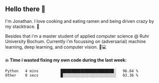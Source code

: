 ## Hello there 👋

I'm Jonathan. I love cooking and eating ramen and being driven crazy by my stacktrace. 🍜

Besides that i'm a master student of applied computer science @ Ruhr University Bochum. 
Currently i'm focussing on (adversarial) machine learning, deep learning, and computer vision. 🔬💻

#### 💥 Time i wasted fixing my own code during the last week:

<!--START_SECTION:waka-->

```text
Python   4 mins          ████████████████████████░   96.64 %
Other    0 secs          █░░░░░░░░░░░░░░░░░░░░░░░░   03.36 %
```

<!--END_SECTION:waka-->

